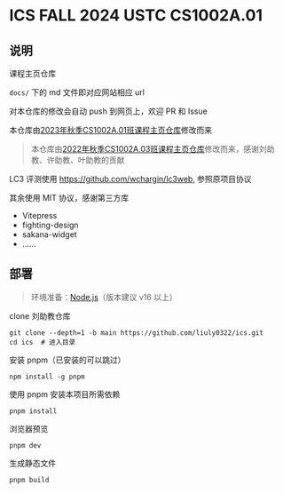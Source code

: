 # ICS FALL 2024 USTC CS1002A.01

## 说明

课程主页仓库

`docs/` 下的 md 文件即对应网站相应 url

对本仓库的修改会自动 push 到网页上，欢迎 PR 和 Issue

本仓库由[2023年秋季CS1002A.01班课程主页仓库](https://github.com/ics01-23/ics01-23.github.io)修改而来
> 本仓库由[2022年秋季CS1002A.03班课程主页仓库](https://github.com/liuly0322/ics)修改而来，感谢刘助教、许助教、叶助教的贡献

LC3 评测使用 <https://github.com/wchargin/lc3web>, 参照原项目协议

其余使用 MIT 协议，感谢第三方库

- Vitepress
- fighting-design
- sakana-widget
- ......

## 部署

> 环境准备：[Node.js](http://nodejs.cn/download/)（版本建议 v16 以上）

clone 刘助教仓库

```
git clone --depth=1 -b main https://github.com/liuly0322/ics.git
cd ics  # 进入目录
```

安装 pnpm（已安装的可以跳过）

```
npm install -g pnpm
```

使用 pnpm 安装本项目所需依赖

```
pnpm install
```

浏览器预览

```
pnpm dev
```

生成静态文件

```
pnpm build
```
